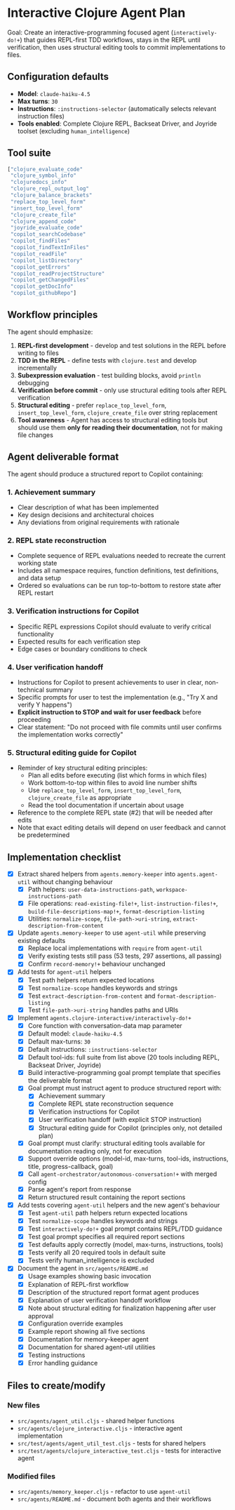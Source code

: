 #  Interactive Clojure Agent Plan

Goal: Create an interactive-programming focused agent (`interactively-do!+`) that guides REPL-first TDD workflows, stays in the REPL until verification, then uses structural editing tools to commit implementations to files.

## Configuration defaults

- **Model**: `claude-haiku-4.5`
- **Max turns**: `30`
- **Instructions**: `:instructions-selector` (automatically selects relevant instruction files)
- **Tools enabled**: Complete Clojure REPL, Backseat Driver, and Joyride toolset (excluding `human_intelligence`)

## Tool suite

```clojure
["clojure_evaluate_code"
 "clojure_symbol_info"
 "clojuredocs_info"
 "clojure_repl_output_log"
 "clojure_balance_brackets"
 "replace_top_level_form"
 "insert_top_level_form"
 "clojure_create_file"
 "clojure_append_code"
 "joyride_evaluate_code"
 "copilot_searchCodebase"
 "copilot_findFiles"
 "copilot_findTextInFiles"
 "copilot_readFile"
 "copilot_listDirectory"
 "copilot_getErrors"
 "copilot_readProjectStructure"
 "copilot_getChangedFiles"
 "copilot_getDocInfo"
 "copilot_githubRepo"]
```

## Workflow principles

The agent should emphasize:
1. **REPL-first development** - develop and test solutions in the REPL before writing to files
2. **TDD in the REPL** - define tests with `clojure.test` and develop incrementally
3. **Subexpression evaluation** - test building blocks, avoid `println` debugging
4. **Verification before commit** - only use structural editing tools after REPL verification
5. **Structural editing** - prefer `replace_top_level_form`, `insert_top_level_form`, `clojure_create_file` over string replacement
6. **Tool awareness** - Agent has access to structural editing tools but should use them **only for reading their documentation**, not for making file changes

## Agent deliverable format

The agent should produce a structured report to Copilot containing:

### 1. Achievement summary
- Clear description of what has been implemented
- Key design decisions and architectural choices
- Any deviations from original requirements with rationale

### 2. REPL state reconstruction
- Complete sequence of REPL evaluations needed to recreate the current working state
- Includes all namespace requires, function definitions, test definitions, and data setup
- Ordered so evaluations can be run top-to-bottom to restore state after REPL restart

### 3. Verification instructions for Copilot
- Specific REPL expressions Copilot should evaluate to verify critical functionality
- Expected results for each verification step
- Edge cases or boundary conditions to check

### 4. User verification handoff
- Instructions for Copilot to present achievements to user in clear, non-technical summary
- Specific prompts for user to test the implementation (e.g., "Try X and verify Y happens")
- **Explicit instruction to STOP and wait for user feedback** before proceeding
- Clear statement: "Do not proceed with file commits until user confirms the implementation works correctly"

### 5. Structural editing guide for Copilot
- Reminder of key structural editing principles:
  - Plan all edits before executing (list which forms in which files)
  - Work bottom-to-top within files to avoid line number shifts
  - Use `replace_top_level_form`, `insert_top_level_form`, `clojure_create_file` as appropriate
  - Read the tool documentation if uncertain about usage
- Reference to the complete REPL state (#2) that will be needed after edits
- Note that exact editing details will depend on user feedback and cannot be predetermined

## Implementation checklist

- [x] Extract shared helpers from `agents.memory-keeper` into `agents.agent-util` without changing behaviour
  - [x] Path helpers: `user-data-instructions-path`, `workspace-instructions-path`
  - [x] File operations: `read-existing-file!+`, `list-instruction-files!+`, `build-file-descriptions-map!+`, `format-description-listing`
  - [x] Utilities: `normalize-scope`, `file-path->uri-string`, `extract-description-from-content`
- [x] Update `agents.memory-keeper` to use `agent-util` while preserving existing defaults
  - [x] Replace local implementations with `require` from `agent-util`
  - [x] Verify existing tests still pass (53 tests, 297 assertions, all passing)
  - [x] Confirm `record-memory!+` behaviour unchanged
- [x] Add tests for `agent-util` helpers
  - [x] Test path helpers return expected locations
  - [x] Test `normalize-scope` handles keywords and strings
  - [x] Test `extract-description-from-content` and `format-description-listing`
  - [x] Test `file-path->uri-string` handles paths and URIs
- [x] Implement `agents.clojure-interactive/interactively-do!+`
  - [x] Core function with conversation-data map parameter
  - [x] Default model: `claude-haiku-4.5`
  - [x] Default max-turns: `30`
  - [x] Default instructions: `:instructions-selector`
  - [x] Default tool-ids: full suite from list above (20 tools including REPL, Backseat Driver, Joyride)
  - [x] Build interactive-programming goal prompt template that specifies the deliverable format
  - [x] Goal prompt must instruct agent to produce structured report with:
    - [x] Achievement summary
    - [x] Complete REPL state reconstruction sequence
    - [x] Verification instructions for Copilot
    - [x] User verification handoff (with explicit STOP instruction)
    - [x] Structural editing guide for Copilot (principles only, not detailed plan)
  - [x] Goal prompt must clarify: structural editing tools available for documentation reading only, not for execution
  - [x] Support override options (model-id, max-turns, tool-ids, instructions, title, progress-callback, goal)
  - [x] Call `agent-orchestrator/autonomous-conversation!+` with merged config
  - [x] Parse agent's report from response
  - [x] Return structured result containing the report sections
- [x] Add tests covering `agent-util` helpers and the new agent's behaviour
  - [x] Test `agent-util` path helpers return expected locations
  - [x] Test `normalize-scope` handles keywords and strings
  - [x] Test `interactively-do!+` goal prompt contains REPL/TDD guidance
  - [x] Test goal prompt specifies all required report sections
  - [x] Test defaults apply correctly (model, max-turns, instructions, tools)
  - [x] Tests verify all 20 required tools in default suite
  - [x] Tests verify human_intelligence is excluded
- [x] Document the agent in `src/agents/README.md`
  - [x] Usage examples showing basic invocation
  - [x] Explanation of REPL-first workflow
  - [x] Description of the structured report format agent produces
  - [x] Explanation of user verification handoff workflow
  - [x] Note about structural editing for finalization happening after user approval
  - [x] Configuration override examples
  - [x] Example report showing all five sections
  - [x] Documentation for memory-keeper agent
  - [x] Documentation for shared agent-util utilities
  - [x] Testing instructions
  - [x] Error handling guidance

## Files to create/modify

### New files
- `src/agents/agent_util.cljs` - shared helper functions
- `src/agents/clojure_interactive.cljs` - interactive agent implementation
- `src/test/agents/agent_util_test.cljs` - tests for shared helpers
- `src/test/agents/clojure_interactive_test.cljs` - tests for interactive agent

### Modified files
- `src/agents/memory_keeper.cljs` - refactor to use `agent-util`
- `src/agents/README.md` - document both agents and their workflows
